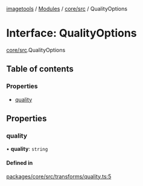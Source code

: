 [imagetools](../README.md) / [Modules](../modules.md) / [core/src](../modules/core_src.md) / QualityOptions

# Interface: QualityOptions

[core/src](../modules/core_src.md).QualityOptions

## Table of contents

### Properties

- [quality](core_src.QualityOptions.md#quality)

## Properties

### quality

• **quality**: `string`

#### Defined in

[packages/core/src/transforms/quality.ts:5](https://github.com/JonasKruckenberg/imagetools/blob/4ebc88f/packages/core/src/transforms/quality.ts#L5)
